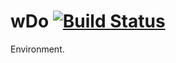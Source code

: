 
# wDo [![Build Status](https://travis-ci.org/Wandalen/wDo.svg?branch=master)](https://travis-ci.org/Wandalen/wDo)

Environment.




